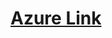 # [Azure Link](https://bloodbankmvc20211117010215.azurewebsites.net/Account/Login?ReturnUrl=%2FPatient)
